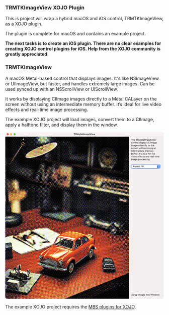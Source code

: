 ### TRMTKImageView XOJO Plugin

This is project will wrap a hybrid macOS and iOS control, TRMTKImageView, as a XOJO plugin.

The plugin is complete for macOS and contains an example project.

**The next tasks is to create an iOS plugin. There are no clear examples for creating XOJO control plugins for iOS. Help from the XOJO community is greatly appreciated.**

### TRMTKImageView

A macOS Metal-based control that displays images. It's like NSImageView or UIImageView, but faster, and handles extremely large images. Can be used synced up with an NSScrollView or UIScrollView.

It works by displaying CIImage images directly to a Metal CALayer on the screen without using an intermediate memory buffer. It’s ideal for live video effects and real-time image processing.

The example XOJO project will load images, convert them to a CIImage, apply a halftone filter, and display them in the window.

![](README/TRMetalImageView-macOS.png)

The example XOJO project requires the [MBS plugins for XOJO](https://www.mbsplugins.de).